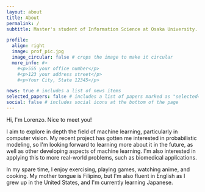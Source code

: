 ```yaml
---
layout: about
title: About
permalink: /
subtitle: Master's student of Information Science at Osaka University. Intelligence and Sensing Laboratory.

profile:
  align: right
  image: prof_pic.jpg
  image_circular: false # crops the image to make it circular
  more_info: #>
    #<p>555 your office number</p>
    #<p>123 your address street</p>
    #<p>Your City, State 12345</p>

news: true # includes a list of news items
selected_papers: false # includes a list of papers marked as "selected={true}"
social: false # includes social icons at the bottom of the page
---
```


Hi, I'm Lorenzo. Nice to meet you! 

I aim to explore in depth the field of machine learning, particularly in computer vision. My recent project has gotten me interested in probabilistic  modeling, so I'm looking forward to learning more about it in the future, as well as other developing aspects of machine learning. I'm also interested in applying this to more real-world problems, such as biomedical applications.

In my spare time, I enjoy exercising, playing games, watching anime, and cooking. My mother tongue is Filipino, but I'm also fluent in English as I grew up in the United States, and I'm currently learning Japanese.